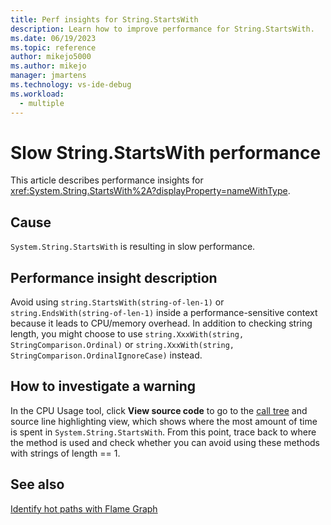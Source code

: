 ```yaml
---
title: Perf insights for String.StartsWith
description: Learn how to improve performance for String.StartsWith.
ms.date: 06/19/2023
ms.topic: reference
author: mikejo5000
ms.author: mikejo
manager: jmartens
ms.technology: vs-ide-debug
ms.workload: 
  - multiple
---
```


# Slow String.StartsWith performance

This article describes performance insights for <xref:System.String.StartsWith%2A?displayProperty=nameWithType>.

## Cause

`System.String.StartsWith` is resulting in slow performance.

## Performance insight description

Avoid using `string.StartsWith(string-of-len-1)` or `string.EndsWith(string-of-len-1)` inside a performance-sensitive context because it leads to CPU/memory overhead. In addition to checking string length, you might choose to use `string.XxxWith(string, StringComparison.Ordinal)` or `string.XxxWith(string, StringComparison.OrdinalIgnoreCase)` instead.

## How to investigate a warning

In the CPU Usage tool, click **View source code** to go to the [call tree](../profiling/cpu-usage.md#BKMK_Call_tree_structure) and source line highlighting view, which shows where the most amount of time is spent in `System.String.StartsWith`. From this point, trace back to where the method is used and check whether you can avoid using these methods with strings of length == 1.

## See also

[Identify hot paths with Flame Graph](../profiling/flame-graph.md)
